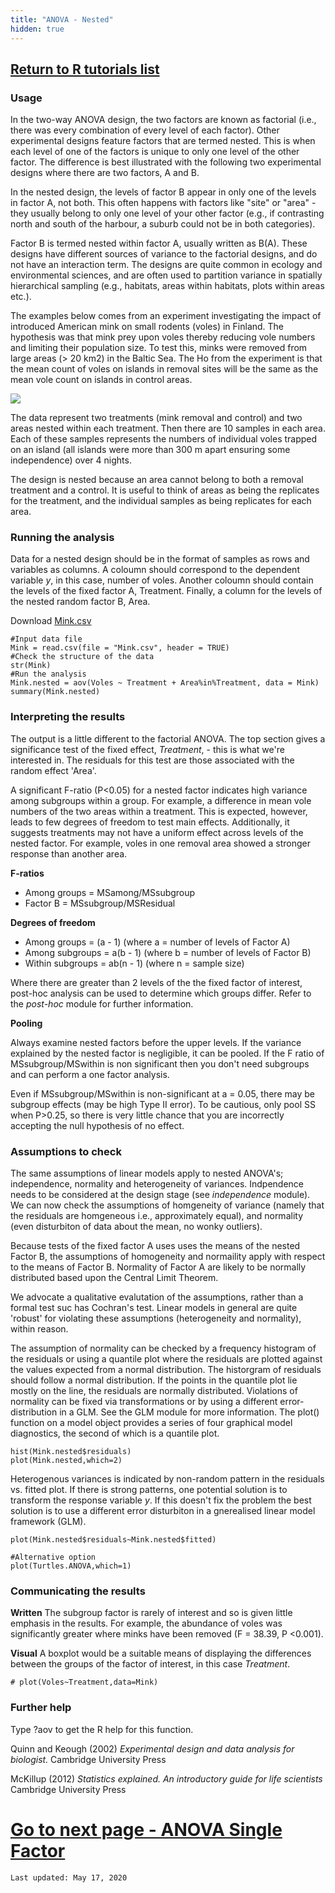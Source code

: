 ```yaml
---
title: "ANOVA - Nested"
hidden: true
---
```

## [Return to R tutorials list](%base_url%/?r-language)

### Usage

In the two-way ANOVA design, the two factors are known as factorial (i.e., there was every combination of every level of each factor). Other experimental designs feature factors that are termed nested. This is when each level of one of the factors is unique to only one level of the other factor. The difference is best illustrated with the following two experimental designs where there are two factors, A and B.

In the nested design, the levels of factor B appear in only one of the levels in factor A, not both. This often happens with factors like "site" or "area" - they usually belong to only one level of your other factor (e.g., if contrasting north and south of the harbour, a suburb could not be in both categories).

Factor B is termed nested within factor A, usually written as B(A). These designs have different sources of variance to the factorial designs, and do not have an interaction term. The designs are quite common in ecology and environmental sciences, and are often used to partition variance in spatially hierarchical sampling (e.g., habitats, areas within habitats, plots within areas etc.).

The examples below comes from an experiment investigating the impact of introduced American mink on small rodents (voles) in Finland. The hypothesis was that mink prey upon voles thereby reducing vole numbers and limiting their population size. To test this, minks were removed from large areas (> 20 km2) in the Baltic Sea. The Ho from the experiment is that the mean count of voles on islands in removal sites will be the same as the mean vole count on islands in control areas.

![](%theme_url%/img/ANOVA_nested_method_image.png)

The data represent two treatments (mink removal and control) and two areas nested within each treatment. Then there are 10 samples in each area. Each of these samples represents the numbers of individual voles trapped on an island (all islands were more than 300 m apart ensuring some independence) over 4 nights.

The design is nested because an area cannot belong to both a removal treatment and a control. It is useful to think of areas as being the replicates for the treatment, and the individual samples as being replicates for each area.

### Running the analysis

Data for a nested design should be in the format of samples as rows and variables as columns. A coloumn should correspond to the dependent variable *y*, in this case, number of voles. Another coloumn should contain the levels of the fixed factor A, Treatment. Finally, a column for the levels of the nested random factor B, Area.

Download [Mink.csv](%base_url%/Mink.csv)

```{r}
#Input data file
Mink = read.csv(file = "Mink.csv", header = TRUE)
#Check the structure of the data
str(Mink)
#Run the analysis
Mink.nested = aov(Voles ~ Treatment + Area%in%Treatment, data = Mink)
summary(Mink.nested)
```

### Interpreting the results

The output is a little different to the factorial ANOVA. The top section gives a significance test of the fixed effect, *Treatment*, - this is what we're interested in. The residuals for this test are those associated with the random effect 'Area'.

A significant F-ratio (P<0.05) for a nested factor indicates high variance among subgroups within a group. For example, a difference in mean vole numbers of the two areas within a treatment. This is expected, however, leads to few degrees of freedom to test main effects. Additionally, it suggests treatments may not have a uniform effect across levels of the nested factor. For example, voles in one removal area showed a stronger response than another area.

**F-ratios**

* Among groups = MSamong/MSsubgroup
* Factor B = MSsubgroup/MSResidual

**Degrees of freedom**

* Among groups  = (a - 1) (where a = number of levels of Factor A)
* Among subgroups = a(b - 1) (where b = number of levels of Factor B)
* Within subgroups = ab(n - 1) (where n = sample size)

Where there are greater than 2 levels of the the fixed factor of interest, post-hoc analysis can be used to determine which groups differ. Refer to the *post-hoc* module for further information.

**Pooling**

Always examine nested factors before the upper levels. If the variance explained by the nested factor is negligible, it can be pooled. If the F ratio of MSsubgroup/MSwithin is non significant then you don't need subgroups and can perform a one factor analysis.

Even if MSsubgroup/MSwithin is non-significant at a = 0.05, there may be subgroup effects (may be high Type II error). To be cautious, only pool SS when P>0.25, so there is very little chance that you are incorrectly accepting the null hypothesis of no effect.

### Assumptions to check

The same assumptions of linear models apply to nested ANOVA's; independence, normality and heterogeneity of variances. Indpendence needs to be considered at the design stage (see *independence* module). We can now check the assumptions of homgeneity of variance (namely that the residuals are homgeneous i.e., approximately equal), and normality (even disturbiton of data about the mean, no wonky outliers).

Because tests of the fixed factor A uses uses the means of the nested Factor B, the assumptions of homogeneity and normaility apply with respect to the means of Factor B. Normality of Factor A are likely to be normally distributed based upon the Central Limit Theorem.

We advocate a qualitative evalutation of the assumptions, rather than a formal test suc has Cochran's test. Linear models in general are quite 'robust' for violating these assumptions (heterogeneity and normality), within reason.

The assumption of normality can be checked by a frequency histogram of the residuals or using a quantile plot where the residuals are plotted against the values expected from a normal distribution. The historgram of residuals should follow a normal distribution. If the points in the quantile plot lie mostly on the line, the residuals are normally distributed. Violations of normality can be fixed via transformations or by using a different error-distribution in a GLM. See the GLM module for more information. The plot() function on a model object provides a series of four graphical model diagnostics, the second of which is a quantile plot.

```{r}
hist(Mink.nested$residuals)
plot(Mink.nested,which=2)
```

Heterogenous variances is indicated by non-random pattern in the residuals vs. fitted plot. If there is strong patterns, one potential solution is to transform the response variable *y*. If this doesn't fix the problem the best solution is to use a different error disturbiton in a gnerealised linear model framework (GLM).

```{r}
plot(Mink.nested$residuals~Mink.nested$fitted)
```

```{r, eval = FALSE}
#Alternative option
plot(Turtles.ANOVA,which=1)
```

### Communicating the results

**Written** The subgroup factor is rarely of interest and so is given little emphasis in the results. For example, the abundance of voles was significantly greater where minks have been removed (F = 38.39, P <0.001).

**Visual**  A boxplot would be a suitable means of displaying the differences between the groups of the factor of interest, in this case *Treatment*.

```{r, echo=FALSE}
# plot(Voles~Treatment,data=Mink)
```

### Further help

Type ?aov to get the R help for this function.

Quinn and Keough (2002) *Experimental design and data analysis for biologist.* Cambridge University Press

McKillup (2012) *Statistics explained. An introductory guide for life scientists* Cambridge University Press

# [Go to next page - ANOVA Single Factor](%base_url%/?anova-single-factor)

`Last updated: May 17, 2020`
